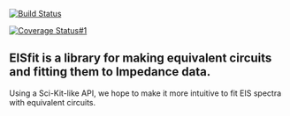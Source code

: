 [![Build Status](https://travis-ci.org/ECSHackWeek/EISfit.svg?branch=master)](https://travis-ci.org/ECSHackWeek/EISfit)

[![Coverage Status](https://coveralls.io/repos/github/ECSHackWeek/EISfit/badge.svg?branch=master)#1](https://coveralls.io/github/ECSHackWeek/EISfit?branch=master)

## EISfit is a library for making equivalent circuits and fitting them to Impedance data.

Using a Sci-Kit-like API, we hope to make it more intuitive to fit EIS spectra with equivalent circuits.

